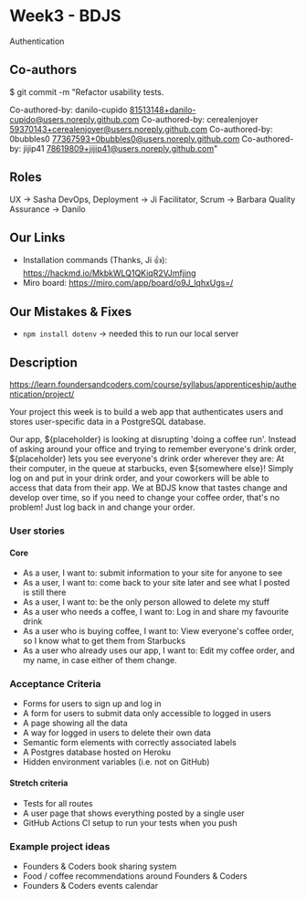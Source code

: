 # Week3 - BDJS

Authentication

## Co-authors

$ git commit -m "Refactor usability tests.

Co-authored-by: danilo-cupido <81513148+danilo-cupido@users.noreply.github.com>
Co-authored-by: cerealenjoyer <59370143+cerealenjoyer@users.noreply.github.com>
Co-authored-by: 0bubbles0 <77367593+0bubbles0@users.noreply.github.com>
Co-authored-by: jijip41 <78619809+jijip41@users.noreply.github.com>"

## Roles

UX &rarr; Sasha
DevOps, Deployment &rarr; Ji
Facilitator, Scrum &rarr; Barbara
Quality Assurance &rarr; Danilo

## Our Links

- Installation commands (Thanks, Ji :+1:): <https://hackmd.io/MkbkWLQ1QKiqR2VJmfjing>
- Miro board: <https://miro.com/app/board/o9J_lqhxUgs=/>

## Our Mistakes & Fixes

- `npm install dotenv` &rarr; needed this to run our local server

## Description

<https://learn.foundersandcoders.com/course/syllabus/apprenticeship/authentication/project/>

Your project this week is to build a web app that authenticates users and stores user-specific data in a PostgreSQL database.

Our app, ${placeholder} is looking at disrupting 'doing a coffee run'.
Instead of asking around your office and trying to remember everyone's drink order, ${placeholder} lets you see everyone's drink order wherever they are: At their computer, in the queue at starbucks, even ${somewhere else}!
Simply log on and put in your drink order, and your coworkers will be able to access that data from their app. We at BDJS know that tastes change and develop over time, so if you need to change your coffee order, that's no problem! Just log back in and change your order.

### User stories

#### Core

- As a user, I want to: submit information to your site for anyone to see
- As a user, I want to: come back to your site later and see what I posted is still there
- As a user, I want to: be the only person allowed to delete my stuff
- As a user who needs a coffee, I want to: Log in and share my favourite drink
- As a user who is buying coffee, I want to: View everyone's coffee order, so I know what to get them from Starbucks
- As a user who already uses our app, I want to: Edit my coffee order, and my name, in case either of them change.

### Acceptance Criteria

- Forms for users to sign up and log in
- A form for users to submit data only accessible to logged in users
- A page showing all the data
- A way for logged in users to delete their own data
- Semantic form elements with correctly associated labels
- A Postgres database hosted on Heroku
- Hidden environment variables (i.e. not on GitHub)

#### Stretch criteria

- Tests for all routes
- A user page that shows everything posted by a single user
- GitHub Actions CI setup to run your tests when you push

### Example project ideas

- Founders & Coders book sharing system
- Food / coffee recommendations around Founders & Coders
- Founders & Coders events calendar
